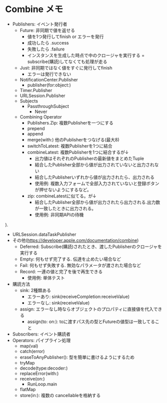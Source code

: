 # Combine メモ

- Publishers: イベント発行者
  - Future: 非同期で値を返せる
    - 値を1つ発行してfinish or エラーを発行
    - 成功したら .success
    - 失敗したら .failure
    - インスタンスを生成した時点で中のクロージャを実行する = subscribe(購読)してなくても処理が走る
  - Just: 非同期ではなく値をすぐに発行してfinish
    - エラーは発行できない
  - NotificationCenter.Publisher
    - publisher(for:object:)
  - Timer.Publisher
  - URLSession.Publisher
  - Subjects
    - PassthroughSubject
      - Never
  - Combining Operator
    - Publishers.Zip: 複数Publisherを一つにする
    - prepend
    - append
    - merge(with:) 他のPublisherをつなげる(最大8)
    - switchToLatest: 複数Publisherを1つに結合
    - combineLatest: 複数Publisherを1つに結合するが↓
      - 出力値はそれぞれのPublisherの最新値をまとめたTuple
      - 結合したPublisher全部から値が出力されていないと出力されない
      - 結合したPublisherいずれから値が出力されたら、出力される
      - 使用例: 複数入力フォームで全部入力されていないと登録ボタンが押せないようにするなど。
    - zip: combineLatestに似てる。が↓
      - 結合したPublisher全部から値が出力されたら出力される.出力数が一致したときに出力される。
      - 使用例: 非同期APIの待機

).
  - URLSession.dataTaskPublisher
  - その他(https://developer.apple.com/documentation/combine)
    - Deferred: Subscribe(購読)されたとき、渡したPublisherのクロージャを実行する
    - Empty: 何もせず完了する. 伝達を止めたい場合など
    - Fail: 何もせず失敗する. 無効なパラメータが渡された場合など
    - Record: 一連の値と完了を後で再生できる
      - 使用例: 単体テスト
  - 購読方法
    - sink: 2種類ある
      - エラーあり: sink(receiveCompletion:receiveValue)
      - エラーなし: sink(receiveValue)
    - assign: エラーなし時ならオブジェクトのプロパティに直接値を代入できる
      - assign(to: on:): toに渡すパス先の型とFutureの値型は一致してること
- Subscribers: イベント購読者
- Operators: パイプライン処理
  - map(val)
  - catch(error)
  - eraseToAnyPublisher(): 型を簡単に書けるようにするため
  - tryMap
  - decode(type:decoder:)
  - replaceError(with:)
  - receive(on:)
    - RunLoop.main
  - flatMap
  - store(in:): 複数の cancellableを格納する
